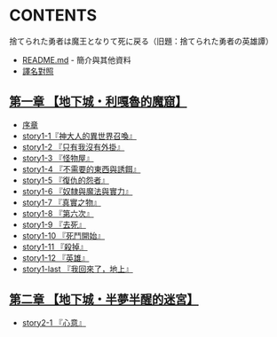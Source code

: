 # CONTENTS

捨てられた勇者は魔王となりて死に戻る（旧題：捨てられた勇者の英雄譚）


- [README.md](README.md) - 簡介與其他資料
- [譯名對照](%E8%AD%AF%E5%90%8D%E5%B0%8D%E7%85%A7.md)


## [第一章 【地下城・利嘎魯的魔窟】](00010_%E7%AC%AC%E4%B8%80%E7%AB%A0%20%E3%80%90%E5%9C%B0%E4%B8%8B%E5%9F%8E%E3%83%BB%E5%88%A9%E5%98%8E%E9%AD%AF%E7%9A%84%E9%AD%94%E7%AA%9F%E3%80%91)

- [序章](00010_%E7%AC%AC%E4%B8%80%E7%AB%A0%20%E3%80%90%E5%9C%B0%E4%B8%8B%E5%9F%8E%E3%83%BB%E5%88%A9%E5%98%8E%E9%AD%AF%E7%9A%84%E9%AD%94%E7%AA%9F%E3%80%91/00010_%E5%BA%8F%E7%AB%A0.txt)
- [story1-1『神大人的異世界召喚』](00010_%E7%AC%AC%E4%B8%80%E7%AB%A0%20%E3%80%90%E5%9C%B0%E4%B8%8B%E5%9F%8E%E3%83%BB%E5%88%A9%E5%98%8E%E9%AD%AF%E7%9A%84%E9%AD%94%E7%AA%9F%E3%80%91/00020_story1-1%E3%80%8E%E7%A5%9E%E5%A4%A7%E4%BA%BA%E7%9A%84%E7%95%B0%E4%B8%96%E7%95%8C%E5%8F%AC%E5%96%9A%E3%80%8F.txt)
- [story1-2 『只有我沒有外掛』](00010_%E7%AC%AC%E4%B8%80%E7%AB%A0%20%E3%80%90%E5%9C%B0%E4%B8%8B%E5%9F%8E%E3%83%BB%E5%88%A9%E5%98%8E%E9%AD%AF%E7%9A%84%E9%AD%94%E7%AA%9F%E3%80%91/00030_story1-2%20%E3%80%8E%E5%8F%AA%E6%9C%89%E6%88%91%E6%B2%92%E6%9C%89%E5%A4%96%E6%8E%9B%E3%80%8F.txt)
- [story1-3 『怪物屋』](00010_%E7%AC%AC%E4%B8%80%E7%AB%A0%20%E3%80%90%E5%9C%B0%E4%B8%8B%E5%9F%8E%E3%83%BB%E5%88%A9%E5%98%8E%E9%AD%AF%E7%9A%84%E9%AD%94%E7%AA%9F%E3%80%91/00040_story1-3%20%E3%80%8E%E6%80%AA%E7%89%A9%E5%B1%8B%E3%80%8F.txt)
- [story1-4 『不需要的東西與誘餌』](00010_%E7%AC%AC%E4%B8%80%E7%AB%A0%20%E3%80%90%E5%9C%B0%E4%B8%8B%E5%9F%8E%E3%83%BB%E5%88%A9%E5%98%8E%E9%AD%AF%E7%9A%84%E9%AD%94%E7%AA%9F%E3%80%91/00050_story1-4%20%E3%80%8E%E4%B8%8D%E9%9C%80%E8%A6%81%E7%9A%84%E6%9D%B1%E8%A5%BF%E8%88%87%E8%AA%98%E9%A4%8C%E3%80%8F.txt)
- [story1-5 『復仇的怨者』](00010_%E7%AC%AC%E4%B8%80%E7%AB%A0%20%E3%80%90%E5%9C%B0%E4%B8%8B%E5%9F%8E%E3%83%BB%E5%88%A9%E5%98%8E%E9%AD%AF%E7%9A%84%E9%AD%94%E7%AA%9F%E3%80%91/00060_story1-5%20%E3%80%8E%E5%BE%A9%E4%BB%87%E7%9A%84%E6%80%A8%E8%80%85%E3%80%8F.txt)
- [story1-6 『奴隸與魔法與實力』](00010_%E7%AC%AC%E4%B8%80%E7%AB%A0%20%E3%80%90%E5%9C%B0%E4%B8%8B%E5%9F%8E%E3%83%BB%E5%88%A9%E5%98%8E%E9%AD%AF%E7%9A%84%E9%AD%94%E7%AA%9F%E3%80%91/00070_story1-6%20%E3%80%8E%E5%A5%B4%E9%9A%B8%E8%88%87%E9%AD%94%E6%B3%95%E8%88%87%E5%AF%A6%E5%8A%9B%E3%80%8F.txt)
- [story1-7 『真實之物』](00010_%E7%AC%AC%E4%B8%80%E7%AB%A0%20%E3%80%90%E5%9C%B0%E4%B8%8B%E5%9F%8E%E3%83%BB%E5%88%A9%E5%98%8E%E9%AD%AF%E7%9A%84%E9%AD%94%E7%AA%9F%E3%80%91/00080_story1-7%20%E3%80%8E%E7%9C%9F%E5%AF%A6%E4%B9%8B%E7%89%A9%E3%80%8F.txt)
- [story1-8 『第六次』](00010_%E7%AC%AC%E4%B8%80%E7%AB%A0%20%E3%80%90%E5%9C%B0%E4%B8%8B%E5%9F%8E%E3%83%BB%E5%88%A9%E5%98%8E%E9%AD%AF%E7%9A%84%E9%AD%94%E7%AA%9F%E3%80%91/00090_story1-8%20%E3%80%8E%E7%AC%AC%E5%85%AD%E6%AC%A1%E3%80%8F.txt)
- [story1-9 『去死』](00010_%E7%AC%AC%E4%B8%80%E7%AB%A0%20%E3%80%90%E5%9C%B0%E4%B8%8B%E5%9F%8E%E3%83%BB%E5%88%A9%E5%98%8E%E9%AD%AF%E7%9A%84%E9%AD%94%E7%AA%9F%E3%80%91/00100_story1-9%20%E3%80%8E%E5%8E%BB%E6%AD%BB%E3%80%8F.txt)
- [story1-10 『死鬥開始』](00010_%E7%AC%AC%E4%B8%80%E7%AB%A0%20%E3%80%90%E5%9C%B0%E4%B8%8B%E5%9F%8E%E3%83%BB%E5%88%A9%E5%98%8E%E9%AD%AF%E7%9A%84%E9%AD%94%E7%AA%9F%E3%80%91/00110_story1-10%20%E3%80%8E%E6%AD%BB%E9%AC%A5%E9%96%8B%E5%A7%8B%E3%80%8F.txt)
- [story1-11 『殺掉』](00010_%E7%AC%AC%E4%B8%80%E7%AB%A0%20%E3%80%90%E5%9C%B0%E4%B8%8B%E5%9F%8E%E3%83%BB%E5%88%A9%E5%98%8E%E9%AD%AF%E7%9A%84%E9%AD%94%E7%AA%9F%E3%80%91/00120_story1-11%20%E3%80%8E%E6%AE%BA%E6%8E%89%E3%80%8F.txt)
- [story1-12 『英雄』](00010_%E7%AC%AC%E4%B8%80%E7%AB%A0%20%E3%80%90%E5%9C%B0%E4%B8%8B%E5%9F%8E%E3%83%BB%E5%88%A9%E5%98%8E%E9%AD%AF%E7%9A%84%E9%AD%94%E7%AA%9F%E3%80%91/00130_story1-12%20%E3%80%8E%E8%8B%B1%E9%9B%84%E3%80%8F.txt)
- [story1-last 『我回來了，地上』](00010_%E7%AC%AC%E4%B8%80%E7%AB%A0%20%E3%80%90%E5%9C%B0%E4%B8%8B%E5%9F%8E%E3%83%BB%E5%88%A9%E5%98%8E%E9%AD%AF%E7%9A%84%E9%AD%94%E7%AA%9F%E3%80%91/00140_story1-last%20%E3%80%8E%E6%88%91%E5%9B%9E%E4%BE%86%E4%BA%86%EF%BC%8C%E5%9C%B0%E4%B8%8A%E3%80%8F.txt)


## [第二章 【地下城・半夢半醒的迷宮】](00020_%E7%AC%AC%E4%BA%8C%E7%AB%A0%20%E3%80%90%E5%9C%B0%E4%B8%8B%E5%9F%8E%E3%83%BB%E5%8D%8A%E5%A4%A2%E5%8D%8A%E9%86%92%E7%9A%84%E8%BF%B7%E5%AE%AE%E3%80%91)

- [story2-1 『心意』](00020_%E7%AC%AC%E4%BA%8C%E7%AB%A0%20%E3%80%90%E5%9C%B0%E4%B8%8B%E5%9F%8E%E3%83%BB%E5%8D%8A%E5%A4%A2%E5%8D%8A%E9%86%92%E7%9A%84%E8%BF%B7%E5%AE%AE%E3%80%91/00150_story2-1%20%E3%80%8E%E5%BF%83%E6%84%8F%E3%80%8F.txt)
